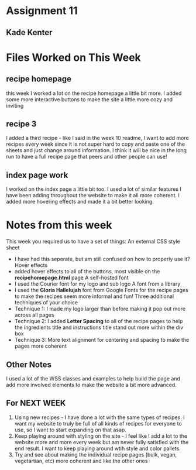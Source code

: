# Assignment 11
## Kade Kenter

# Files Worked on This Week
## recipe homepage
this week I worked a lot on the recipe homepage a little bit more. I added some more interactive buttons to make the site a little more cozy and inviting
## recipe 3
I added a third recipe - like I said in the week 10 readme, I want to add more recipes every week since it is not super hard to copy and paste one of the sheets and just change around information. I think it will be nice in the long run to have a full recipe page that peers and other people can use!
## index page work
I worked on the index page a little bit too. I used a lot of similar features I have been adding throughout the website to make it all more coherent. I added more hovering effects and made it a bit better looking.

# Notes from this week
This week you required us to have a set of things:
An external CSS style sheet
- I have had this seperate, but am still confused on how to properly use it?
Hover effects
- added hover effects to all of the buttons, most visible on the **recipehomepage.html** page
A self-hosted font
- I used the Courier font for my logo and sub logo
A font from a library
- I used the **Gloria Hallelujah** font from Google Fonts for the recipe pages to make the recipes seem more informal and fun!
Three additional techniques of your choice
- Technique 1: I made my logo larger than before making it pop out more across all pages
- Technique 2: I added **Letter Spacing** to all of the recipe pages to help the ingredients title and instructions title stand out more within the div box
- Technique 3: More text alignment for centering and spacing to make the pages more coherent
## Other Notes
I used a lot of the WSS classes and examples to help build the page and add more involved elements to make the website a bit more advanced.

## For NEXT WEEK
1. Using new recipes - I have done a lot with the same types of recipes. I want my website to truly be full of all kinds of recipes for everyone to use, so I want to start expanding on that asap.
2. Keep playing around with styling on the site - I feel like I add a lot to the website more and more every week but am never fully satisfied with the end result. I want to keep playing around wtih style and color pallets.
3. Try and see about making the individual recipe pages (bulk, vegan, vegetartian, etc) more coherent and like the other ones
